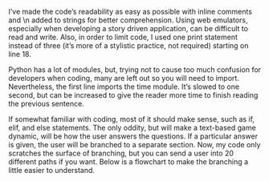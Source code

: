 I’ve made the code’s readability as easy as possible with inline comments and \n
added to strings for better comprehension. Using web emulators, especially when developing a story driven application, can be difficult to read and write. Also, in order to limit code, I used one print statement instead of three (it’s more of a stylistic practice, not required) starting on line 18.

Python has a lot of modules, but, trying not to cause too much confusion for developers when coding, many are left out so you will need to import. Nevertheless, the first line imports the time module. It’s slowed to one second, but can be increased to give the reader more time to finish reading the previous sentence.

If somewhat familiar with coding, most of it should make sense, such as if, elif, and else statements. The only oddity, but will make a text-based game dynamic, will be how the user answers the questions. If a particular answer is given, the user will be branched to a separate section. Now, my code only scratches the surface of branching, but you can send a user into 20 different paths if you want. Below is a flowchart to make the branching a little easier to understand.

